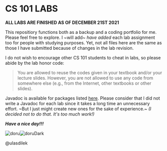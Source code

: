 # CS 101 LABS
**ALL LABS ARE FINISHED AS OF DECEMBER 21ST 2021**

This repositiory functions both as a backup and a coding portfolio for me. Please feel free to explore. I ~will add~ *have added* each lab assignment too for people with studying purposes. Yet, not all files here are the same as those I have submitted because of changes in the lab revision.

I do not wish to encourage other CS 101 students to cheat in labs, so please abide by the lab honor code:
> You are allowed to reuse the codes given in your textbook and/or your lecture slides. However, you are not allowed to use any code from somewhere else (e.g., from the Internet, other textbooks or other slides).

Javadoc is available for packages listed [here](https://htmlpreview.github.io/?https://github.com/ulasdilek/labs/blob/main/out/javadoc/allpackages-index.html). Please consider that I did not write a Javadoc for each lab since it takes a long time an unnecessary effort. ~But I just might create new ones for the sake of experience.~ *(I decided not to do that. It's too much work!)*

***Have a nice day!!!***

![doru](https://user-images.githubusercontent.com/91346067/146987214-deb9d78d-5a61-42e9-9505-720361232255.png#gh-light-mode-only)![doruDark](https://user-images.githubusercontent.com/91346067/146987215-7ed34029-44dd-4893-9859-7055e37825c7.png#gh-dark-mode-only)

@ulasdilek
